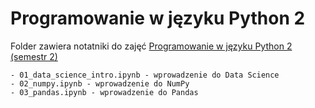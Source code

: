 # Programowanie w języku Python 2

Folder zawiera notatniki do zajęć [Programowanie w języku Python 2 (semestr 2)](https://docs.google.com/document/d/1-94gt6INkdzo94YEGx4HdXzkBa4Xbrtv/edit)

```
- 01_data_science_intro.ipynb - wprowadzenie do Data Science
- 02_numpy.ipynb - wprowadzenie do NumPy
- 03_pandas.ipynb - wprowadzenie do Pandas
```